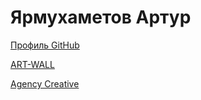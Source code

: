 # Ярмухаметов Артур

[Профиль GitHub](https://github.com/yarmuxametovartur/yarmuxametovartur.github.io "GitHub")

[ART-WALL]([https://github.com/yarmuxametovartur/art-wall/index.html](https://art-wall-pied.vercel.app/))

[Agency Creative](https://github.com/yarmuxametovartur/agency-creative/index.html)
